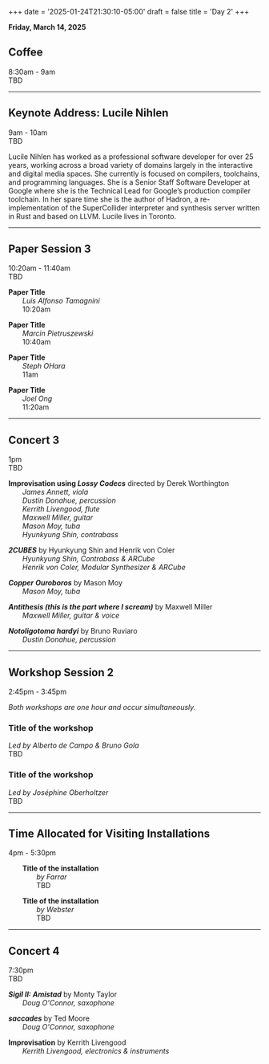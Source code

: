 
+++
date = '2025-01-24T21:30:10-05:00'
draft = false
title = 'Day 2'
+++

**Friday, March 14, 2025**


## Coffee  
8:30am - 9am  
TBD

---
## Keynote Address: Lucile Nihlen  
9am - 10am  
TBD

Lucile Nihlen has worked as a professional software developer for over 25 years, working across a broad variety of domains largely in the interactive and digital media spaces. She currently is focused on compilers, toolchains, and programming languages. She is a Senior Staff Software Developer at Google where she is the Technical Lead for Google’s production compiler toolchain. In her spare time she is the author of Hadron, a re-implementation of the SuperCollider interpreter and synthesis server written in Rust and based on LLVM. Lucile lives in Toronto.

---
## Paper Session 3  
10:20am - 11:40am  
TBD

**Paper Title**  
&emsp;&emsp;*Luis Alfonso Tamagnini*  
&emsp;&emsp;10:20am

**Paper Title**  
&emsp;&emsp;*Marcin Pietruszewski*  
&emsp;&emsp;10:40am

**Paper Title**  
&emsp;&emsp;*Steph OHara*  
&emsp;&emsp;11am

**Paper Title**  
&emsp;&emsp;*Joel Ong*  
&emsp;&emsp;11:20am


---
## Concert 3  
1pm  
TBD


**Improvisation using *Lossy Codecs*** directed by Derek Worthington  
&emsp;&emsp;*James Annett, viola*  
&emsp;&emsp;*Dustin Donahue, percussion*  
&emsp;&emsp;*Kerrith Livengood, flute*  
&emsp;&emsp;*Maxwell Miller, guitar*  
&emsp;&emsp;*Mason Moy, tuba*  
&emsp;&emsp;*Hyunkyung Shin, contrabass*  



***2CUBES*** by Hyunkyung Shin and Henrik von Coler  
&emsp;&emsp;*Hyunkyung Shin, Contrabass & ARCube*  
&emsp;&emsp;*Henrik von Coler, Modular Synthesizer & ARCube*  



***Copper Ouroboros*** by Mason Moy  
&emsp;&emsp;*Mason Moy, tuba*  



***Antithesis (this is the part where I scream)*** by Maxwell Miller  
&emsp;&emsp;*Maxwell Miller, guitar & voice*  



***Notoligotoma hardyi*** by Bruno Ruviaro  
&emsp;&emsp;*Dustin Donahue, percussion*  


---
## Workshop Session 2  
2:45pm - 3:45pm

*Both workshops are one hour and occur simultaneously.*


### Title of the workshop

*Led by Alberto de Campo & Bruno Gola*  
TBD  


### Title of the workshop

*Led by Joséphine Oberholtzer*  
TBD  


---
## Time Allocated for Visiting Installations  
4pm - 5:30pm  


&emsp;&emsp;**Title of the installation**  
&emsp;&emsp;&emsp;&emsp;*by Farrar*  
&emsp;&emsp;&emsp;&emsp;TBD

&emsp;&emsp;**Title of the installation**  
&emsp;&emsp;&emsp;&emsp;*by Webster*  
&emsp;&emsp;&emsp;&emsp;TBD

---
## Concert 4  
7:30pm  
TBD


***Sigil II: Amistad*** by Monty Taylor  
&emsp;&emsp;*Doug O'Connor, saxophone*  



***saccades*** by Ted Moore  
&emsp;&emsp;*Doug O'Connor, saxophone*  



**Improvisation** by Kerrith Livengood  
&emsp;&emsp;*Kerrith Livengood, electronics & instruments*  

